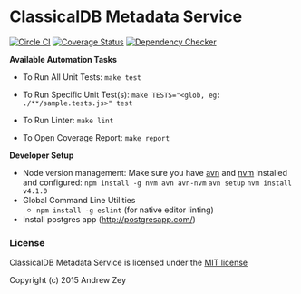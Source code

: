 ClassicalDB Metadata Service
=============================

[![Circle CI](https://img.shields.io/circleci/project/classicalmusic/classicaldb-service-metadata/master.svg)](https://circleci.com/gh/classicalmusic/classicaldb-service-metadata?branch=master)
[![Coverage Status](https://img.shields.io/coveralls/classicalmusic/classicaldb-service-metadata/master.svg)](https://coveralls.io/r/classicalmusic/classicaldb-service-metadata?branch=master)
[![Dependency Checker](http://img.shields.io/david/classicalmusic/classicaldb-service-metadata.svg)](https://david-dm.org/classicalmusic/classicaldb-service-metadata?branch=master)


**Available Automation Tasks**

* To Run All Unit Tests: `make test`

* To Run Specific Unit Test(s): `make TESTS="<glob, eg: ./**/sample.tests.js>" test`

* To Run Linter: `make lint`

* To Open Coverage Report: `make report`


**Developer Setup**
* Node version management: Make sure you have [avn](https://www.npmjs.com/package/avn) and [nvm](https://www.npmjs.com/package/nvm) installed and configured:
`npm install -g nvm avn avn-nvm`
`avn setup`
`nvm install v4.1.0`
* Global Command Line Utilities
  * `npm install -g eslint` (for native editor linting)
* Install postgres app (http://postgresapp.com/)

### License
ClassicalDB Metadata Service is licensed under the [MIT license](https://github.com/classicalmusic/classicaldb-service-metadata/blob/master/LICENSE)

Copyright (c) 2015 Andrew Zey